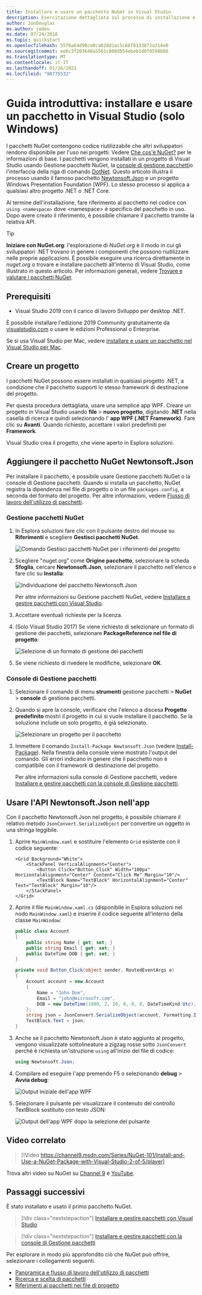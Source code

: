 ```yaml
---
title: Installare e usare un pacchetto NuGet in Visual Studio
description: Esercitazione dettagliata sul processo di installazione e uso di un pacchetto NuGet in un progetto di Visual Studio.
author: JonDouglas
ms.author: jodou
ms.date: 07/24/2018
ms.topic: quickstart
ms.openlocfilehash: 55f6a64d90ce8ca628d1ac5c68f8133872a214e0
ms.sourcegitcommit: ee6c3f203648a5561c809db54ebeb1d0f0598b68
ms.translationtype: MT
ms.contentlocale: it-IT
ms.lasthandoff: 01/26/2021
ms.locfileid: "98775532"
---
```

# <a name="quickstart-install-and-use-a-package-in-visual-studio-windows-only"></a>Guida introduttiva: installare e usare un pacchetto in Visual Studio (solo Windows)

I pacchetti NuGet contengono codice riutilizzabile che altri sviluppatori rendono disponibile per l'uso nei progetti. Vedere [Che cos'è NuGet?](../What-is-NuGet.md) per le informazioni di base. I pacchetti vengono installati in un progetto di Visual Studio usando Gestione pacchetti NuGet, la [console di gestione pacchetti](../consume-packages/install-use-packages-powershell.md)o l'interfaccia della riga di comando [DotNet](install-and-use-a-package-using-the-dotnet-cli.md). Questo articolo illustra il processo usando il famoso pacchetto [Newtonsoft.Json](https://www.nuget.org/packages/Newtonsoft.Json/) e un progetto Windows Presentation Foundation (WPF). Lo stesso processo si applica a qualsiasi altro progetto .NET o .NET Core.

Al termine dell'installazione, fare riferimento al pacchetto nel codice con `using <namespace>` dove \<namespace\> è specifico del pacchetto in uso. Dopo avere creato il riferimento, è possibile chiamare il pacchetto tramite la relativa API.

> [!Tip]
> **Iniziare con NuGet.org**: l'esplorazione di *NuGet.org* è il modo in cui gli sviluppatori .NET trovano in genere i componenti che possono riutilizzare nelle proprie applicazioni. È possibile eseguire una ricerca direttamente in *nuget.org* o trovare e installare pacchetti all'interno di Visual Studio, come illustrato in questo articolo. Per informazioni generali, vedere [Trovare e valutare i pacchetti NuGet](../consume-packages/finding-and-choosing-packages.md).

## <a name="prerequisites"></a>Prerequisiti

- Visual Studio 2019 con il carico di lavoro Sviluppo per desktop .NET.

È possibile installare l'edizione 2019 Community gratuitamente da [visualstudio.com](https://www.visualstudio.com/) o usare le edizioni Professional o Enterprise.

Se si usa Visual Studio per Mac, vedere [installare e usare un pacchetto nel Visual Studio per Mac](install-and-use-a-package-in-visual-studio-mac.md).

## <a name="create-a-project"></a>Creare un progetto

I pacchetti NuGet possono essere installati in qualsiasi progetto .NET, a condizione che il pacchetto supporti lo stesso framework di destinazione del progetto.

Per questa procedura dettagliata, usare una semplice app WPF. Creare un progetto in Visual Studio usando **file**  >  **nuovo progetto**, digitando **.NET** nella casella di ricerca e quindi selezionando l' **app WPF (.NET Framework)**. Fare clic su **Avanti**. Quando richiesto, accettare i valori predefiniti per **Framework**.

Visual Studio crea il progetto, che viene aperto in Esplora soluzioni.

## <a name="add-the-newtonsoftjson-nuget-package"></a>Aggiungere il pacchetto NuGet Newtonsoft.Json

Per installare il pacchetto, è possibile usare Gestione pacchetti NuGet o la console di Gestione pacchetti. Quando si installa un pacchetto, NuGet registra la dipendenza nel file di progetto o in un file `packages.config`, a seconda del formato del progetto. Per altre informazioni, vedere [Flusso di lavoro dell'utilizzo di pacchetti](../consume-packages/Overview-and-Workflow.md).

### <a name="nuget-package-manager"></a>Gestione pacchetti NuGet

1. In Esplora soluzioni fare clic con il pulsante destro del mouse su **Riferimenti** e scegliere **Gestisci pacchetti NuGet**.

    ![Comando Gestisci pacchetti NuGet per i riferimenti del progetto](media/QS_Use-02-ManageNuGetPackages.png)

1. Scegliere "nuget.org" come **Origine pacchetto**, selezionare la scheda **Sfoglia**, cercare **Newtonsoft.Json**, selezionare il pacchetto nell'elenco e fare clic su **Installa**:

    ![Individuazione del pacchetto Newtonsoft.Json](media/QS_Use-03-NewtonsoftJson.png)

    Per altre informazioni su Gestione pacchetti NuGet, vedere [Installare e gestire pacchetti con Visual Studio](../consume-packages/install-use-packages-visual-studio.md).

1. Accettare eventuali richieste per la licenza.

1. (Solo Visual Studio 2017) Se viene richiesto di selezionare un formato di gestione dei pacchetti, selezionare **PackageReference nel file di progetto**:

    ![Selezione di un formato di gestione dei pacchetti](media/QS_Use-03b-SelectFormat.png)

1. Se viene richiesto di rivedere le modifiche, selezionare **OK**.

### <a name="package-manager-console"></a>Console di Gestione pacchetti

1. Selezionare il comando di menu **strumenti** gestione pacchetti  >  **NuGet**  >  **console** di gestione pacchetti.

1. Quando si apre la console, verificare che l'elenco a discesa **Progetto predefinito** mostri il progetto in cui si vuole installare il pacchetto. Se la soluzione include un solo progetto, è già selezionato.

    ![Selezionare un progetto per il pacchetto](media/QS_Use-08-Console1.png)

1. Immettere il comando `Install-Package Newtonsoft.Json` (vedere [Install-Package](../reference/ps-reference/ps-ref-install-package.md)). Nella finestra della console viene mostrato l'output del comando. Gli errori indicano in genere che il pacchetto non è compatibile con il framework di destinazione del progetto.

   Per altre informazioni sulla console di Gestione pacchetti, vedere [Installare e gestire pacchetti con la console di Gestione pacchetti](../consume-packages/install-use-packages-powershell.md).

## <a name="use-the-newtonsoftjson-api-in-the-app"></a>Usare l'API Newtonsoft.Json nell'app

Con il pacchetto Newtonsoft.Json nel progetto, è possibile chiamare il relativo metodo `JsonConvert.SerializeObject` per convertire un oggetto in una stringa leggibile.

1. Aprire `MainWindow.xaml` e sostituire l'elemento `Grid` esistente con il codice seguente:

    ```xaml
    <Grid Background="White">
        <StackPanel VerticalAlignment="Center">
            <Button Click="Button_Click" Width="100px" HorizontalAlignment="Center" Content="Click Me" Margin="10"/>
            <TextBlock Name="TextBlock" HorizontalAlignment="Center" Text="TextBlock" Margin="10"/>
        </StackPanel>
    </Grid>
    ```

1. Aprire il file `MainWindow.xaml.cs` (disponibile in Esplora soluzioni nel nodo `MainWindow.xaml`) e inserire il codice seguente all'interno della classe `MainWindow`:

    ```cs
    public class Account
    {
        public string Name { get; set; }
        public string Email { get; set; }
        public DateTime DOB { get; set; }
    }

    private void Button_Click(object sender, RoutedEventArgs e)
    {
        Account account = new Account
        {
            Name = "John Doe",
            Email = "john@microsoft.com",
            DOB = new DateTime(1980, 2, 20, 0, 0, 0, DateTimeKind.Utc),
        };
        string json = JsonConvert.SerializeObject(account, Formatting.Indented);
        TextBlock.Text = json;
    }
    ```

1. Anche se il pacchetto Newtonsoft.Json è stato aggiunto al progetto, vengono visualizzate sottolineature a zigzag rosse sotto `JsonConvert` perché è richiesta un'istruzione `using` all'inizio del file di codice:

    ```cs
    using Newtonsoft.Json;
    ```

1. Compilare ed eseguire l'app premendo F5 o selezionando **debug**  >  **Avvia debug**:

    ![Output iniziale dell'app WPF](media/QS_Use-06-AppStart.png)

1. Selezionare il pulsante per visualizzare il contenuto del controllo TextBlock sostituito con testo JSON:

    ![Output dell'app WPF dopo la selezione del pulsante](media/QS_Use-07-AppEnd.png)

## <a name="related-video"></a>Video correlato

> [!Video https://channel9.msdn.com/Series/NuGet-101/Install-and-Use-a-NuGet-Package-with-Visual-Studio-2-of-5/player]

Trova altri video su NuGet su [Channel 9](https://channel9.msdn.com/Series/NuGet-101) e [YouTube](https://www.youtube.com/playlist?list=PLdo4fOcmZ0oVLvfkFk8O9h6v2Dcdh2bh_).

## <a name="next-steps"></a>Passaggi successivi

È stato installato e usato il primo pacchetto NuGet.

> [!div class="nextstepaction"]
> [Installare e gestire pacchetti con Visual Studio](../consume-packages/install-use-packages-visual-studio.md)

> [!div class="nextstepaction"]
> [Installare e gestire pacchetti con la console di Gestione pacchetti](../consume-packages/install-use-packages-powershell.md)

Per esplorare in modo più approfondito ciò che NuGet può offrire, selezionare i collegamenti seguenti.

- [Panoramica e flusso di lavoro dell'utilizzo di pacchetti](../consume-packages/overview-and-workflow.md)
- [Ricerca e scelta di pacchetti](../consume-packages/finding-and-choosing-packages.md)
- [Riferimenti ai pacchetti nei file di progetto](../consume-packages/package-references-in-project-files.md)
